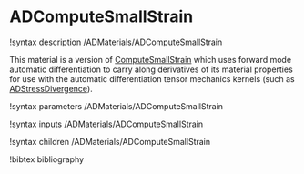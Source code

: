 # ADComputeSmallStrain

!syntax description /ADMaterials/ADComputeSmallStrain<RESIDUAL>

This material is a version of
[ComputeSmallStrain](/materials/ComputeSmallStrain.md)  which
uses forward mode automatic differentiation to carry along derivatives of its
material properties for use with the automatic differentiation tensor mechanics
kernels (such as [ADStressDivergence](/kernels/ADStressDivergenceTensors.md)).

!syntax parameters /ADMaterials/ADComputeSmallStrain<RESIDUAL>

!syntax inputs /ADMaterials/ADComputeSmallStrain<RESIDUAL>

!syntax children /ADMaterials/ADComputeSmallStrain<RESIDUAL>

!bibtex bibliography
